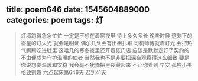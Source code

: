 title: poem646
date: 1545604889000
categories: poem
tags: 灯
---
> 灯墙跑得急急忙忙
一定是不想在着寒夜里
待上多久多长
晚些时候
这剩下的零星的灯火光
就会是明证
偶尔几处会有出租扎堆
司机师傅就着灯光
会把热气腾腾吃进肚里
这唯几的寒冬夜里还开着张门店
应该是默默定好了契约的
不由便成为守护温暖的使者
当然我也不是非要把深夜观察得这么细致
要是你说想要温暖和安稳
我会毫不犹豫把黑夜藏起来
不让你看到
早安
孤独小美
格致别趣
六点起床第646天 迟到41天